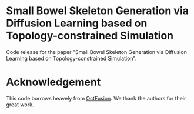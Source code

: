 # Small Bowel Skeleton Generation via Diffusion Learning based on Topology-constrained Simulation

Code release for the paper "Small Bowel Skeleton Generation via Diffusion Learning based on Topology-constrained Simulation".

# Acknowledgement
This code borrows heavely from [OctFusion](https://github.com/octree-nn/octfusion). We thank the authors for their great work.